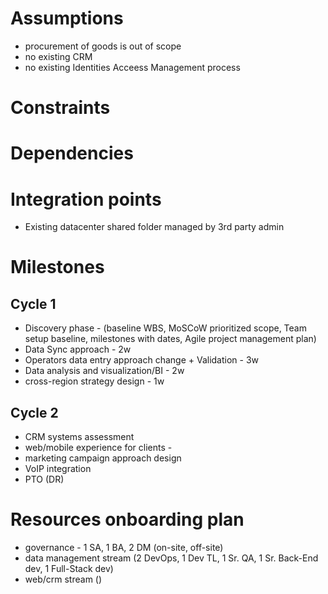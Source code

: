 # Assumptions
- procurement of goods is out of scope
- no existing CRM
- no existing Identities Acceess Management process
# Constraints

# Dependencies

# Integration points
- Existing datacenter shared folder managed by 3rd party admin

# Milestones
## Cycle 1
- Discovery phase - (baseline WBS, MoSCoW prioritized scope, Team setup baseline, milestones with dates, Agile project management plan)
- Data Sync approach - 2w
- Operators data entry approach change + Validation - 3w
- Data analysis and visualization/BI - 2w
- cross-region strategy design - 1w

## Cycle 2
- CRM systems assessment
- web/mobile experience for clients - 
- marketing campaign approach design
- VoIP integration
- PTO (DR)

# Resources onboarding plan
- governance - 1 SA, 1 BA, 2 DM (on-site, off-site)
- data management stream (2 DevOps, 1 Dev TL, 1 Sr. QA, 1 Sr. Back-End dev, 1 Full-Stack dev)
- web/crm stream ()
